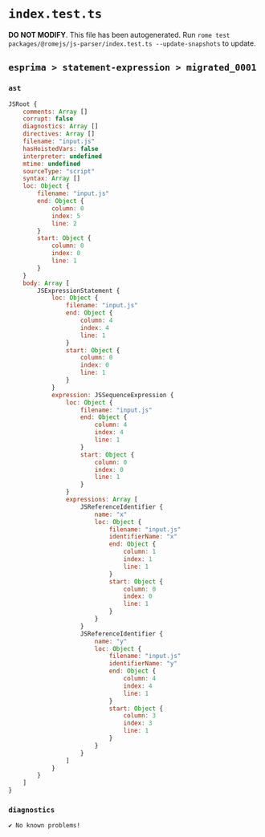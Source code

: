 # `index.test.ts`

**DO NOT MODIFY**. This file has been autogenerated. Run `rome test packages/@romejs/js-parser/index.test.ts --update-snapshots` to update.

## `esprima > statement-expression > migrated_0001`

### `ast`

```javascript
JSRoot {
	comments: Array []
	corrupt: false
	diagnostics: Array []
	directives: Array []
	filename: "input.js"
	hasHoistedVars: false
	interpreter: undefined
	mtime: undefined
	sourceType: "script"
	syntax: Array []
	loc: Object {
		filename: "input.js"
		end: Object {
			column: 0
			index: 5
			line: 2
		}
		start: Object {
			column: 0
			index: 0
			line: 1
		}
	}
	body: Array [
		JSExpressionStatement {
			loc: Object {
				filename: "input.js"
				end: Object {
					column: 4
					index: 4
					line: 1
				}
				start: Object {
					column: 0
					index: 0
					line: 1
				}
			}
			expression: JSSequenceExpression {
				loc: Object {
					filename: "input.js"
					end: Object {
						column: 4
						index: 4
						line: 1
					}
					start: Object {
						column: 0
						index: 0
						line: 1
					}
				}
				expressions: Array [
					JSReferenceIdentifier {
						name: "x"
						loc: Object {
							filename: "input.js"
							identifierName: "x"
							end: Object {
								column: 1
								index: 1
								line: 1
							}
							start: Object {
								column: 0
								index: 0
								line: 1
							}
						}
					}
					JSReferenceIdentifier {
						name: "y"
						loc: Object {
							filename: "input.js"
							identifierName: "y"
							end: Object {
								column: 4
								index: 4
								line: 1
							}
							start: Object {
								column: 3
								index: 3
								line: 1
							}
						}
					}
				]
			}
		}
	]
}
```

### `diagnostics`

```
✔ No known problems!

```
